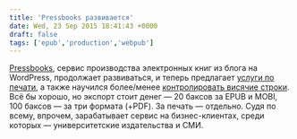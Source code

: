 ```yaml
---
title: 'Pressbooks развивается'
date: Wed, 23 Sep 2015 18:41:43 +0000
draft: false
tags: ['epub','production','webpub']
---
```


[Pressbooks](http://pressbooks.com/), сервис производства электронных книг из блога на WordPress, продолжает развиваться, и теперь предлагает [услуги по печати](http://pressbooks.com/book-printing-services/), а также научился более/менее [контролировать висячие строки](http://guide.pressbooks.com/chapter/widows-orphans-and-bottom-balancing/). Всё бы хорошо, но экспорт стоит денег — 20 баксов за EPUB и MOBI, 100 баксов — за три формата (+PDF). За печать — отдельно. Судя по всему, впрочем, зарабатывает сервис на бизнес-клиентах, среди которых — университетские издательства и СМИ.